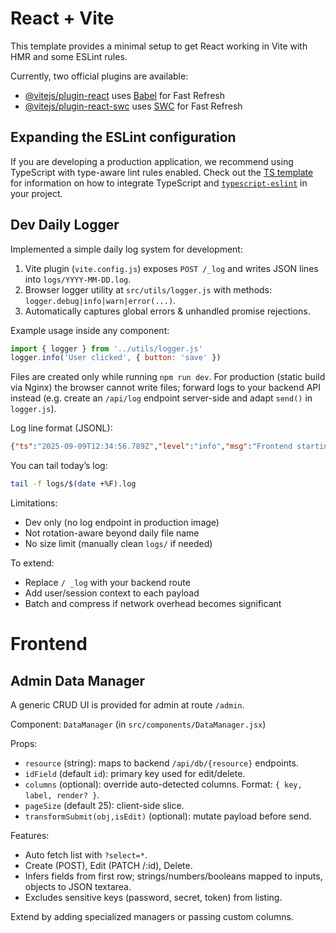 # React + Vite

This template provides a minimal setup to get React working in Vite with HMR and some ESLint rules.

Currently, two official plugins are available:

- [@vitejs/plugin-react](https://github.com/vitejs/vite-plugin-react/blob/main/packages/plugin-react) uses [Babel](https://babeljs.io/) for Fast Refresh
- [@vitejs/plugin-react-swc](https://github.com/vitejs/vite-plugin-react/blob/main/packages/plugin-react-swc) uses [SWC](https://swc.rs/) for Fast Refresh

## Expanding the ESLint configuration

If you are developing a production application, we recommend using TypeScript with type-aware lint rules enabled. Check out the [TS template](https://github.com/vitejs/vite/tree/main/packages/create-vite/template-react-ts) for information on how to integrate TypeScript and [`typescript-eslint`](https://typescript-eslint.io) in your project.

## Dev Daily Logger

Implemented a simple daily log system for development:

1. Vite plugin (`vite.config.js`) exposes `POST /_log` and writes JSON lines into `logs/YYYY-MM-DD.log`.
2. Browser logger utility at `src/utils/logger.js` with methods: `logger.debug|info|warn|error(...)`.
3. Automatically captures global errors & unhandled promise rejections.

Example usage inside any component:

```js
import { logger } from '../utils/logger.js'
logger.info('User clicked', { button: 'save' })
```

Files are created only while running `npm run dev`. For production (static build via Nginx) the browser cannot write files; forward logs to your backend API instead (e.g. create an `/api/log` endpoint server-side and adapt `send()` in `logger.js`).

Log line format (JSONL):

```json
{"ts":"2025-09-09T12:34:56.789Z","level":"info","msg":"Frontend starting...","time":1694262896789}
```

You can tail today’s log:

```bash
tail -f logs/$(date +%F).log
```

Limitations:
- Dev only (no log endpoint in production image)
- Not rotation-aware beyond daily file name
- No size limit (manually clean `logs/` if needed)

To extend:
- Replace `/ _log` with your backend route
- Add user/session context to each payload
- Batch and compress if network overhead becomes significant

# Frontend

## Admin Data Manager

A generic CRUD UI is provided for admin at route `/admin`.

Component: `DataManager` (in `src/components/DataManager.jsx`)

Props:
- `resource` (string): maps to backend `/api/db/{resource}` endpoints.
- `idField` (default `id`): primary key used for edit/delete.
- `columns` (optional): override auto-detected columns. Format: `{ key, label, render? }`.
- `pageSize` (default 25): client-side slice.
- `transformSubmit(obj,isEdit)` (optional): mutate payload before send.

Features:
- Auto fetch list with `?select=*`.
- Create (POST), Edit (PATCH /:id), Delete.
- Infers fields from first row; strings/numbers/booleans mapped to inputs, objects to JSON textarea.
- Excludes sensitive keys (password, secret, token) from listing.

Extend by adding specialized managers or passing custom columns.
